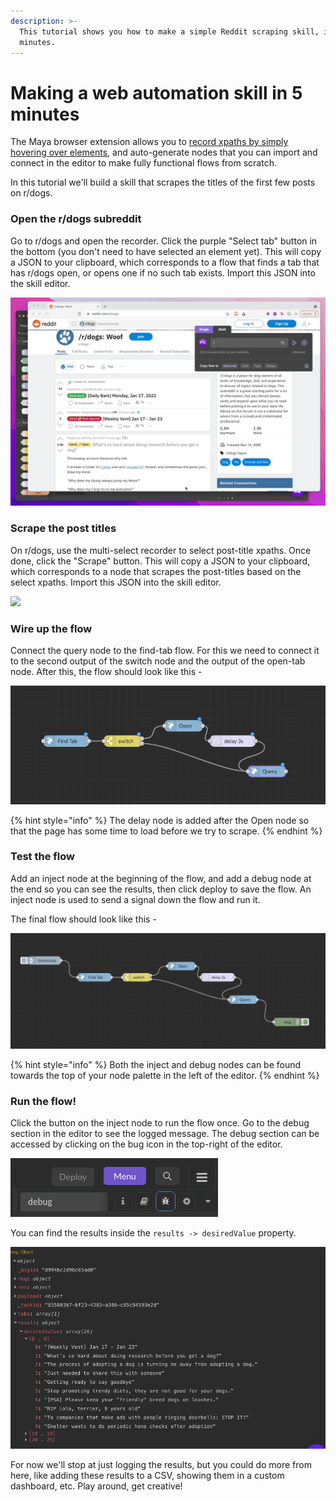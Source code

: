 ```yaml
---
description: >-
  This tutorial shows you how to make a simple Reddit scraping skill, in 5
  minutes.
---
```


# Making a web automation skill in 5 minutes

The Maya browser extension allows you to [record xpaths by simply hovering over elements](recording-xpaths.md), and auto-generate nodes that you can import and connect in the editor to make fully functional flows from scratch.

In this tutorial we'll build a skill that scrapes the titles of the first few posts on r/dogs.

### Open the r/dogs subreddit

Go to r/dogs and open the recorder. Click the purple "Select tab" button in the bottom (you don't need to have selected an element yet). This will copy a JSON to your clipboard, which corresponds to a flow that finds a tab that has r/dogs open, or opens one if no such tab exists. Import this JSON into the skill editor.

![](../../.gitbook/assets/findtab.gif)

### Scrape the post titles

On r/dogs, use the multi-select recorder to select post-title xpaths. Once done, click the "Scrape" button. This will copy a JSON to your clipboard, which corresponds to a node that scrapes the post-titles based on the select xpaths. Import this JSON into the skill editor.

![](../../.gitbook/assets/scrapeSelect.gif)

### Wire up the flow

Connect the query node to the find-tab flow. For this we need to connect it to the second output of the switch node and the output of the open-tab node. After this, the flow should look like this -

![](<../../.gitbook/assets/image (44).png>)

{% hint style="info" %}
The delay node is added after the Open node so that the page has some time to load before we try to scrape.
{% endhint %}

### Test the flow

Add an inject node at the beginning of the flow, and add a debug node at the end so you can see the results, then click deploy to save the flow. An inject node is used to send a signal down the flow and run it.

The final flow should look like this -

![](<../../.gitbook/assets/image (26).png>)

{% hint style="info" %}
Both the inject and debug nodes can be found towards the top of your node palette in the left of the editor.
{% endhint %}

### Run the flow!

Click the button on the inject node to run the flow once. Go to the debug section in the editor to see the logged message. The debug section can be accessed by clicking on the bug icon in the top-right of the editor.

![](<../../.gitbook/assets/image (49).png>)

You can find the results inside the `results -> desiredValue` property.

![](<../../.gitbook/assets/image (50).png>)

For now we'll stop at just logging the results, but you could do more from here, like adding these results to a CSV, showing them in a custom dashboard, etc. Play around, get creative!
